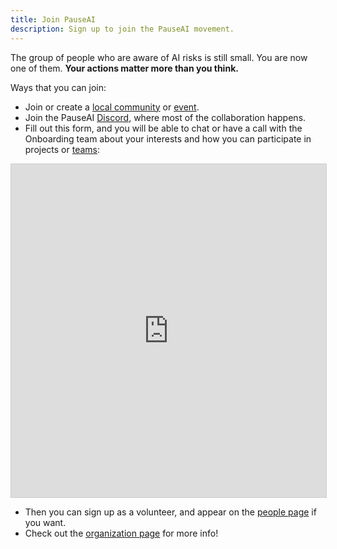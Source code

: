 ```yaml
---
title: Join PauseAI
description: Sign up to join the PauseAI movement.
---
```


The group of people who are aware of AI risks is still small.
You are now one of them.
**Your actions matter more than you think.**

Ways that you can join:

- Join or create a [local community](/communities) or [event](/events). 
- Join the PauseAI [Discord](https://discord.gg/2XXWXvErfA), where most of the collaboration happens.
- Fill out this form, and you will be able to chat or have a call with the Onboarding team about your interests and how you can participate in projects or [teams](/teams):

<iframe class="airtable-embed" src="https://airtable.com/appWPTGqZmUcs3NWu/pag7ztLh27Omj5s2n/form" frameborder="0" onmousewheel="" width="100%" height="533" style="background: transparent; border: 1px solid #ccc;"></iframe>

- Then you can sign up as a volunteer, and appear on the [people page](/people) if you want.
- Check out the [organization page](/organization) for more info!
